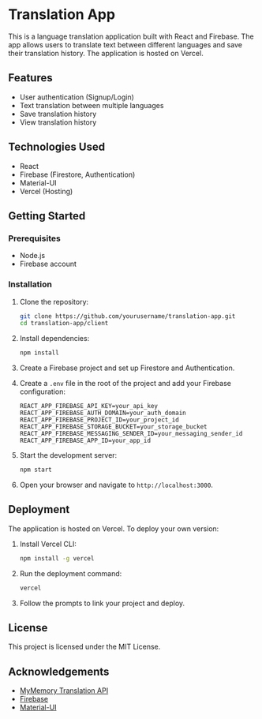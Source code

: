 # Translation App

This is a language translation application built with React and Firebase. The app allows users to translate text between different languages and save their translation history. The application is hosted on Vercel.

## Features

- User authentication (Signup/Login)
- Text translation between multiple languages
- Save translation history
- View translation history

## Technologies Used

- React
- Firebase (Firestore, Authentication)
- Material-UI
- Vercel (Hosting)

## Getting Started

### Prerequisites

- Node.js
- Firebase account

### Installation

1. Clone the repository:

    ```bash
    git clone https://github.com/yourusername/translation-app.git
    cd translation-app/client
    ```

2. Install dependencies:

    ```bash
    npm install
    ```

3. Create a Firebase project and set up Firestore and Authentication.

4. Create a `.env` file in the root of the project and add your Firebase configuration:

    ```env
    REACT_APP_FIREBASE_API_KEY=your_api_key
    REACT_APP_FIREBASE_AUTH_DOMAIN=your_auth_domain
    REACT_APP_FIREBASE_PROJECT_ID=your_project_id
    REACT_APP_FIREBASE_STORAGE_BUCKET=your_storage_bucket
    REACT_APP_FIREBASE_MESSAGING_SENDER_ID=your_messaging_sender_id
    REACT_APP_FIREBASE_APP_ID=your_app_id
    ```

5. Start the development server:

    ```bash
    npm start
    ```

6. Open your browser and navigate to `http://localhost:3000`.

## Deployment

The application is hosted on Vercel. To deploy your own version:

1. Install Vercel CLI:

    ```bash
    npm install -g vercel
    ```

2. Run the deployment command:

    ```bash
    vercel
    ```

3. Follow the prompts to link your project and deploy.

## License

This project is licensed under the MIT License.

## Acknowledgements

- [MyMemory Translation API](https://mymemory.translated.net/doc/spec.php)
- [Firebase](https://firebase.google.com/)
- [Material-UI](https://mui.com/)

